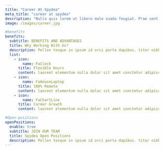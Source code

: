 ```yaml
---
title: "Career At Spydea"
meta_title: "career at spydea"
description: "Nulla quis lorem ut libero male suada feugiat. Prae sent massa, convallis a pellent esque nec, egestas non nisi. Vivamus magna justo, lacinia eget consectetur sed, convallis at tellus. Proin eget tortor risus. Quisque velit nisi"
image: /images/career.jpg

#benefits
benefits:
  subtitle: BENEFITS AND ADVANTAGES
  title: Why Working With Us?
  description: Pellen tesque in ipsum id orci porta dapibus. titor nibh. Vivamus accumsan tincidunt. Vestibulum ac diam sit amet quam vehicula elementum
  list:
    - icon:
        name: FaClock
      title: Flexible Hours
      content: laoreet elementum nulla dolor sit amet conctetur adipiscing elit aluam lorem amet eget netus dictum odio
    - icon:
        name: FaHouseLaptop
      title: 100% Remote
      content: laoreet elementum nulla dolor sit amet conctetur adipiscing elit aluam lorem amet eget netus dictum odio
    - icon:
        name: FaChartLine
      title: Career Growth
      content: laoreet elementum nulla dolor sit amet conctetur adipiscing elit aluam lorem amet eget netus dictum odio

#Open-positions
openPositions:
  enable: true
  subtitle: JOIN OUR TEAM
  title: Spydea Open Positions
  description: Pellen tesque in ipsum id orci porta dapibus. titor nibh. Vivamus accumsan tincidunt. Vestibulum ac diam sit amet quam vehicula elementum
---
```

